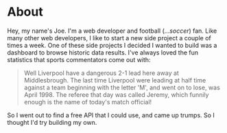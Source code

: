 # About

Hey, my name's Joe. I'm a web developer and football (...*soccer*) fan. Like many other web developers, I like to start a new side project a couple of times a week. One of these side projects I decided I wanted to build was a dashboard to browse historic data results. I've always loved the fun statistics that sports commentators come out with:

> Well Liverpool have a dangerous 2-1 lead here away at Middlesbrough. The last time Liverpool were leading at half time against a team beginning with the letter 'M', and went on to lose, was April 1998. The referee that day was called Jeremy, which funnily enough is the name of today's match official!

So I went out to find a free API that I could use, and came up trumps. So I thought I'd try building my own.

